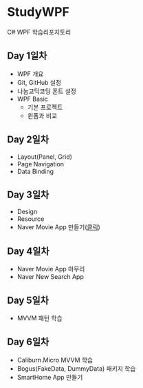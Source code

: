 # StudyWPF
C# WPF 학습리포지토리

## Day 1일차
- WPF 개요
- Git, GitHub 설정
- 나눔고딕코딩 폰트 설정
- WPF Basic
  - 기본 프로젝트
  - 윈폼과 비교

## Day 2일차
- Layout(Panel, Grid)
- Page Navigation
- Data Binding

## Day 3일차
- Design
- Resource
- Naver Movie App 만들기([클릭](https://github.com/colle123/StudyWPF/tree/main/PortFolio))

## Day 4일차
- Naver Movie App 마무리
- Naver New Search App

## Day 5일차
- MVVM 패턴 학습

## Day 6일차
- Caliburn.Micro MVVM 학습
- Bogus(FakeData, DummyData) 패키지 학습
- SmartHome App 만들기
